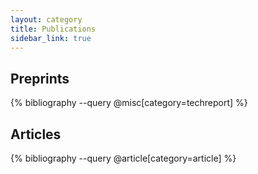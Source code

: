 ```yaml
---
layout: category
title: Publications
sidebar_link: true
---
```


## Preprints 

{% bibliography --query @misc[category=techreport] %}

## Articles

{% bibliography --query @article[category=article] %}